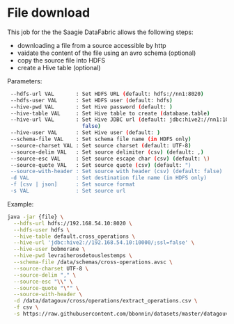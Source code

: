 # File download

This job for the the Saagie DataFabric allows the following steps:
* downloading a file from a source accessible by http
* vaidate the content of the file using an avro schema (optional)
* copy the source file into HDFS
* create a Hive table (optional)

Parameters:

```sh
 --hdfs-url VAL       : Set HDFS URL (default: hdfs://nn1:8020)
 --hdfs-user VAL      : Set HDFS user (default: hdfs)
 --hive-pwd VAL       : Set Hive password (default: )
 --hive-table VAL     : Set Hive table to create (database.table)
 --hive-url VAL       : Set Hive JDBC url (default: jdbc:hive2://nn1:10000/;ssl=
                        false)
 --hive-user VAL      : Set Hive user (default: )
 --schema-file VAL    : Set schema file name (in HDFS only)
 --source-charset VAL : Set source charset (default: UTF-8)
 --source-delim VAL   : Set source delimiter (csv) (default: ,)
 --source-esc VAL     : Set source escape char (csv) (default: \)
 --source-quote VAL   : Set source quote (csv) (default: ")
 --source-with-header : Set source with header (csv) (default: false)
 -d VAL               : Set destination file name (in HDFS only)
 -f [csv | json]      : Set source format
 -s VAL               : Set source url
```


Example:

```sh
java -jar {file} \
  --hdfs-url hdfs://192.168.54.10:8020 \
  --hdfs-user hdfs \
  --hive-table default.cross_operations \
  --hive-url 'jdbc:hive2://192.168.54.10:10000/;ssl=false' \
  --hive-user bobmorane \
  --hive-pwd levraiherosdetouslestemps \
  --schema-file /data/schemas/cross-operations.avsc \
  --source-charset UTF-8 \
  --source-delim "," \
  --source-esc "\\" \
  --source-quote "\"" \
  --source-with-header \
  -d /data/datagouv/cross/operations/extract_operations.csv \
  -f csv \
  -s https://raw.githubusercontent.com/bbonnin/datasets/master/datagouv/cross/extract_operations.csv
```

